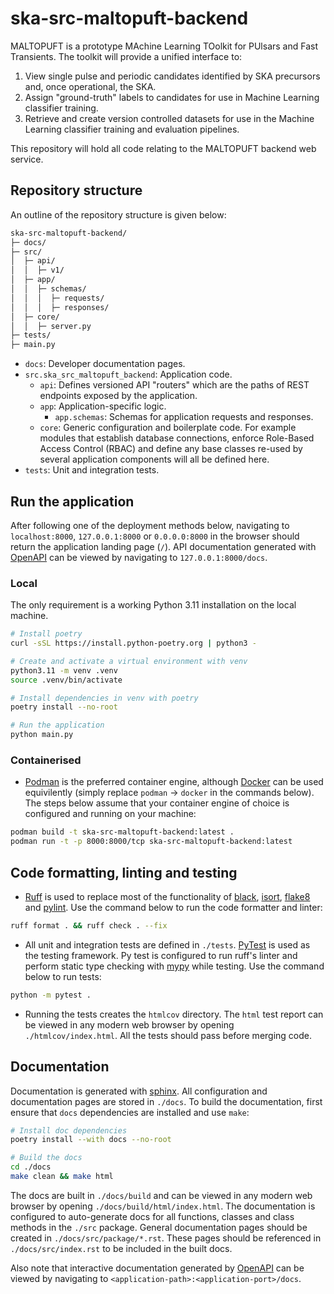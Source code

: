 # ska-src-maltopuft-backend

MALTOPUFT is a prototype MAchine Learning TOolkit for PUlsars and Fast Transients. The toolkit will provide a unified interface to:

1. View single pulse and periodic candidates identified by SKA precursors and, once operational, the SKA.
2. Assign "ground-truth" labels to candidates for use in Machine Learning classifier training.
3. Retrieve and create version controlled datasets for use in the Machine Learning classifier training and evaluation pipelines. 

This repository will hold all code relating to the MALTOPUFT backend web service.

## Repository structure

An outline of the repository structure is given below:

```bash
ska-src-maltopuft-backend/
├─ docs/
├─ src/
│  ├─ api/
│  │  ├─ v1/
│  ├─ app/
│  │  ├─ schemas/
│  │  │  ├─ requests/
│  │  │  ├─ responses/
│  ├─ core/
│  │  ├─ server.py
├─ tests/
├─ main.py
```

* `docs`: Developer documentation pages.
* `src.ska_src_maltopuft_backend`: Application code.
    * `api`: Defines versioned API "routers" which are the paths of REST endpoints exposed by the application.
    * `app`: Application-specific logic.
        * `app.schemas`: Schemas for application requests and responses.
    * `core`: Generic configuration and boilerplate code. For example modules that establish database connections, enforce Role-Based Access Control (RBAC) and define any base classes re-used by several application components will all be defined here.
* `tests`: Unit and integration tests.

## Run the application

After following one of the deployment methods below, navigating to `localhost:8000`, `127.0.0.1:8000` or `0.0.0.0:8000` in the browser should return the application landing page (`/`). API documentation generated with [OpenAPI](https://www.openapis.org/) can be viewed by navigating to `127.0.0.1:8000/docs`.

### Local

The only requirement is a working Python 3.11 installation on the local machine.

```bash
# Install poetry
curl -sSL https://install.python-poetry.org | python3 -

# Create and activate a virtual environment with venv
python3.11 -m venv .venv
source .venv/bin/activate

# Install dependencies in venv with poetry
poetry install --no-root

# Run the application
python main.py
```

### Containerised

* [Podman](https://podman.io/docs) is the preferred container engine, although [Docker](https://www.docker.com/get-started/) can be used equivilently (simply replace `podman` -> `docker` in the commands below). The steps below assume that your container engine of choice is configured and running on your machine:

```bash
podman build -t ska-src-maltopuft-backend:latest .
podman run -t -p 8000:8000/tcp ska-src-maltopuft-backend:latest
```

## Code formatting, linting and testing

* [Ruff](https://docs.astral.sh/ruff/) is used to replace most of the functionality of [black](https://black.readthedocs.io/en/stable/), [isort](https://pycqa.github.io/isort/), [flake8](https://flake8.pycqa.org/en/latest/) and [pylint](https://pylint.pycqa.org/en/latest/index.html). Use the command below to run the code formatter and linter:

```bash
ruff format . && ruff check . --fix
```

* All unit and integration tests are defined in `./tests`. [PyTest](http://pythontesting.net/framework/pytest/pytest-introduction/) is used as the testing framework. Py
test is configured to run ruff's linter and perform static type checking with [mypy](https://www.mypy-lang.org/) while testing. Use the command below to run tests:

```bash
python -m pytest .
```

* Running the tests creates the `htmlcov` directory. The `html` test report can be viewed in any modern web browser by opening `./htmlcov/index.html`. All the tests should pass before merging code.

## Documentation

Documentation is generated with [sphinx](https://www.sphinx-doc.org/en/master/). All configuration and documentation pages are stored in `./docs`. To build the documentation, first ensure that `docs` dependencies are installed and use `make`:

```bash
# Install doc dependencies
poetry install --with docs --no-root

# Build the docs
cd ./docs
make clean && make html
```

The docs are built in `./docs/build` and can be viewed in any modern web browser by opening `./docs/build/html/index.html`. The documentation is configured to auto-generate docs for all functions, classes and class methods in the `./src` package. General documentation pages should be created in `./docs/src/package/*.rst`. These pages should be referenced in `./docs/src/index.rst` to be included in the built docs.

Also note that interactive documentation generated by [OpenAPI](https://www.openapis.org/) can be viewed by navigating to `<application-path>:<application-port>/docs`.
